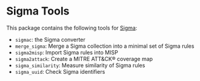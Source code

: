 # Sigma Tools

This package contains the following tools for [Sigma](https://github.com/SigmaHQ/sigma):

* `sigmac`: the Sigma converter
* `merge_sigma`: Merge a Sigma collection into a minimal set of Sigma rules
* `sigma2misp`: Import Sigma rules into MISP
* `sigma2attack`: Create a MITRE ATT&CK® coverage map
* `sigma_similarity`: Measure similarity of Sigma rules
* `sigma_uuid`: Check Sigma identifiers

